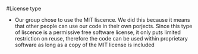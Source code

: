 
#License type
- Our group chose to use the MIT liscence. We did this because it means that other people can use our code in their own porjects. Since this type of liscence is a permissive free software license, it only puts limited restriction on reuse, therefore the code can be used within proprietary software as long as a copy of the MIT license is included
